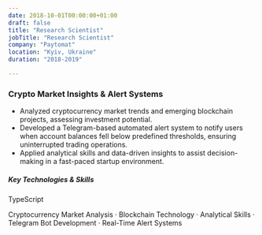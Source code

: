 ```yaml
---
date: 2018-10-01T00:00:00+01:00
draft: false
title: "Research Scientist"
jobTitle: "Research Scientist"
company: "Paytomat"
location: "Kyiv, Ukraine"
duration: "2018-2019"

---
```

### Crypto Market Insights & Alert Systems

- Analyzed cryptocurrency market trends and emerging blockchain projects, assessing investment potential.
- Developed a Telegram-based automated alert system to notify users when account balances fell below predefined thresholds, ensuring uninterrupted trading operations.
- Applied analytical skills and data-driven insights to assist decision-making in a fast-paced startup environment.

##### Key Technologies & Skills

TypeScript

Cryptocurrency Market Analysis · Blockchain Technology · Analytical Skills · Telegram Bot Development · Real-Time Alert Systems
